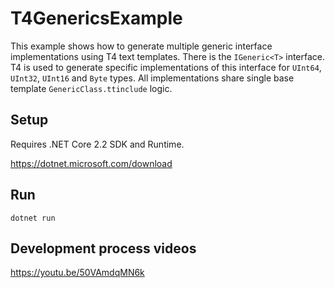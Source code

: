 # T4GenericsExample
This example shows how to generate multiple generic interface implementations using T4 text templates.
There is the `IGeneric<T>` interface.
T4 is used to generate specific implementations of this interface for `UInt64`, `UInt32`, `UInt16` and `Byte` types.
All implementations share single base template `GenericClass.ttinclude` logic.

## Setup
Requires .NET Core 2.2 SDK and Runtime.

https://dotnet.microsoft.com/download

## Run
```
dotnet run
```

## Development process videos
https://youtu.be/50VAmdqMN6k
